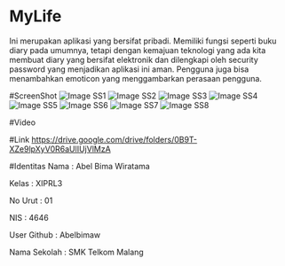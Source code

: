 # MyLife
Ini merupakan aplikasi yang bersifat pribadi. Memiliki fungsi seperti buku diary pada umumnya, tetapi dengan kemajuan teknologi yang ada kita membuat diary yang bersifat elektronik dan dilengkapi oleh security password yang menjadikan aplikasi ini aman. Pengguna juga bisa menambahkan emoticon yang menggambarkan perasaan pengguna.

#ScreenShot
![Image SS1](https://github.com/Abelbimaw/MyLife/blob/master/Screenshot_20161203-184819.jpg)
![Image SS2](https://github.com/Abelbimaw/MyLife/blob/master/Screenshot_20161203-184831.jpg)
![Image SS3](https://github.com/Abelbimaw/MyLife/blob/master/Screenshot_20161203-184836.jpg)
![Image SS4](https://github.com/Abelbimaw/MyLife/blob/master/Screenshot_20161203-184851.jpg)
![Image SS5](https://github.com/Abelbimaw/MyLife/blob/master/Screenshot_20161203-184854.jpg)
![Image SS6](https://github.com/Abelbimaw/MyLife/blob/master/Screenshot_20161203-184857.jpg)
![Image SS7](https://github.com/Abelbimaw/MyLife/blob/master/Screenshot_20161203-184909.jpg)
![Image SS8](https://github.com/Abelbimaw/MyLife/blob/master/Screenshot_20161203-184917.jpg)

#Video

#Link
https://drive.google.com/drive/folders/0B9T-XZe9lpXyV0R6aUlIUjVlMzA

#Identitas
Nama          : Abel Bima Wiratama

Kelas         : XIPRL3

No Urut       : 01

NIS           : 4646

User Github   : Abelbimaw

Nama Sekolah  : SMK Telkom Malang
